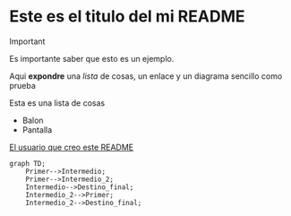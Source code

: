 # Este es el titulo del mi README

> [!IMPORTANT]
> Es importante saber que esto es un ejemplo.

Aqui **expondre** una *lista* de cosas, un enlace y un diagrama sencillo como prueba

Esta es una lista de cosas

- Balon
- Pantalla

[El usuario que creo este README](https://github.com/Mestosc)

```mermaid
graph TD;
    Primer-->Intermedio;
    Primer-->Intermedio_2;
    Intermedio-->Destino_final;
    Intermedio_2-->Primer;
    Intermedio_2-->Destino_final;
```
